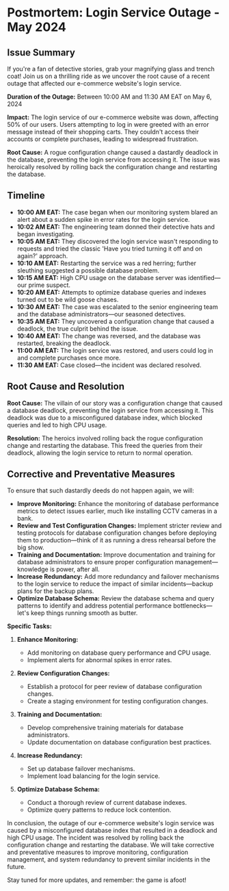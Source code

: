 # Postmortem: Login Service Outage - May 2024

## Issue Summary

If you're a fan of detective stories, grab your magnifying glass and trench coat! Join us on a thrilling ride as we uncover the root cause of a recent outage that affected our e-commerce website's login service.

**Duration of the Outage:** Between 10:00 AM and 11:30 AM EAT on May 6, 2024

**Impact:** The login service of our e-commerce website was down, affecting 50% of our users. Users attempting to log in were greeted with an error message instead of their shopping carts. They couldn't access their accounts or complete purchases, leading to widespread frustration.

**Root Cause:** A rogue configuration change caused a dastardly deadlock in the database, preventing the login service from accessing it. The issue was heroically resolved by rolling back the configuration change and restarting the database.

## Timeline

- **10:00 AM EAT:** The case began when our monitoring system blared an alert about a sudden spike in error rates for the login service.
- **10:02 AM EAT:** The engineering team donned their detective hats and began investigating.
- **10:05 AM EAT:** They discovered the login service wasn't responding to requests and tried the classic 'Have you tried turning it off and on again?' approach.
- **10:10 AM EAT:** Restarting the service was a red herring; further sleuthing suggested a possible database problem.
- **10:15 AM EAT:** High CPU usage on the database server was identified—our prime suspect.
- **10:20 AM EAT:** Attempts to optimize database queries and indexes turned out to be wild goose chases.
- **10:30 AM EAT:** The case was escalated to the senior engineering team and the database administrators—our seasoned detectives.
- **10:35 AM EAT:** They uncovered a configuration change that caused a deadlock, the true culprit behind the issue.
- **10:40 AM EAT:** The change was reversed, and the database was restarted, breaking the deadlock.
- **11:00 AM EAT:** The login service was restored, and users could log in and complete purchases once more.
- **11:30 AM EAT:** Case closed—the incident was declared resolved.

## Root Cause and Resolution

**Root Cause:** The villain of our story was a configuration change that caused a database deadlock, preventing the login service from accessing it. This deadlock was due to a misconfigured database index, which blocked queries and led to high CPU usage.

**Resolution:** The heroics involved rolling back the rogue configuration change and restarting the database. This freed the queries from their deadlock, allowing the login service to return to normal operation.

## Corrective and Preventative Measures

To ensure that such dastardly deeds do not happen again, we will:

- **Improve Monitoring:** Enhance the monitoring of database performance metrics to detect issues earlier, much like installing CCTV cameras in a bank.
- **Review and Test Configuration Changes:** Implement stricter review and testing protocols for database configuration changes before deploying them to production—think of it as running a dress rehearsal before the big show.
- **Training and Documentation:** Improve documentation and training for database administrators to ensure proper configuration management—knowledge is power, after all.
- **Increase Redundancy:** Add more redundancy and failover mechanisms to the login service to reduce the impact of similar incidents—backup plans for the backup plans.
- **Optimize Database Schema:** Review the database schema and query patterns to identify and address potential performance bottlenecks—let's keep things running smooth as butter.

**Specific Tasks:**

1. **Enhance Monitoring:**
   - Add monitoring on database query performance and CPU usage.
   - Implement alerts for abnormal spikes in error rates.

2. **Review Configuration Changes:**
   - Establish a protocol for peer review of database configuration changes.
   - Create a staging environment for testing configuration changes.

3. **Training and Documentation:**
   - Develop comprehensive training materials for database administrators.
   - Update documentation on database configuration best practices.

4. **Increase Redundancy:**
   - Set up database failover mechanisms.
   - Implement load balancing for the login service.

5. **Optimize Database Schema:**
   - Conduct a thorough review of current database indexes.
   - Optimize query patterns to reduce lock contention.

In conclusion, the outage of our e-commerce website's login service was caused by a misconfigured database index that resulted in a deadlock and high CPU usage. The incident was resolved by rolling back the configuration change and restarting the database. We will take corrective and preventative measures to improve monitoring, configuration management, and system redundancy to prevent similar incidents in the future.

Stay tuned for more updates, and remember: the game is afoot!
